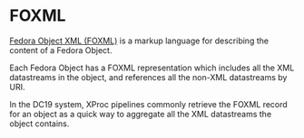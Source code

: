 # FOXML #

[Fedora Object XML (FOXML)](https://wiki.duraspace.org/display/FEDORA35/Fedora+Object+XML+%28FOXML%29) is a markup language for describing the content of a Fedora Object.

Each Fedora Object has a FOXML representation which includes all the XML datastreams in the object, and references all the non-XML datastreams by URI.

In the DC19 system, XProc pipelines commonly retrieve the FOXML record for an object as a quick way to aggregate all the XML datastreams the object contains.